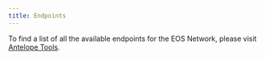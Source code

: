 ```yaml
---
title: Endpoints
---
```


<head><title>EOS Native Endpoints</title></head>

To find a list of all the available endpoints for the EOS Network, 
please visit [Antelope Tools](https://eos.antelope.tools/endpoints).
